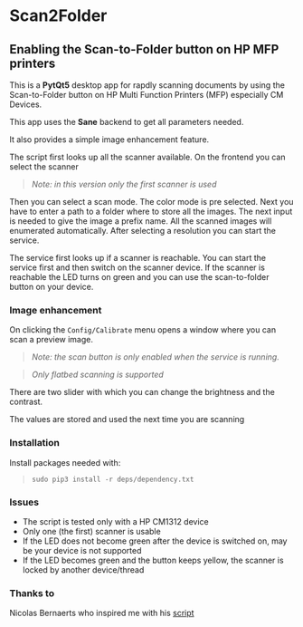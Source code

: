 # Scan2Folder

## Enabling the Scan-to-Folder button on HP MFP printers

This is a **PytQt5** desktop app for rapdly scanning documents by using the Scan-to-Folder button on HP Multi Function Printers (MFP) 
especially CM Devices.

This app uses the **Sane** backend to get all parameters needed.

It also provides a simple image enhancement feature.

The script first looks up all the scanner available.
On the frontend you can select the scanner

>*Note: in this version only the first scanner is used*

Then you can select a scan mode. The color mode is pre selected.
Next you have to enter a path to a folder where to store all the images.
The next input is needed to give the image a prefix name. All the scanned images will enumerated automatically.
After selecting a resolution you can start the service.

The service first looks up if a scanner is reachable.
You can start the service first and then switch on the scanner device.
If the scanner is reachable the LED turns on green and you can use the scan-to-folder button on your device.

### Image enhancement

On clicking the `Config/Calibrate` menu opens a window where you can scan a preview image.

>*Note: the scan button is only enabled when the service is running.*

>*Only flatbed scanning is supported*

There are two slider with which you can change the brightness and the contrast.

The values are stored and used the next time you are scanning

### Installation

Install packages needed with:

>`sudo pip3 install -r deps/dependency.txt` 

### Issues

* The script is tested only with a HP CM1312 device
* Only one (the first) scanner is usable
* If the LED does not become green after the device is switched on, may be your device is not supported
* If the LED becomes green and the button keeps yellow, the scanner is locked by another device/thread

### Thanks to

Nicolas Bernaerts who inspired me with his [script](http://www.bernaerts-nicolas.fr/linux/74-ubuntu/264-ubuntu-hp-mfp-scanner-scantofolder)
